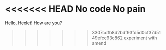 <<<<<<< HEAD
No code No pain
=======
Hello, Hexlet! How are you?
>>>>>>> 3307cdfb8d2bdf93fd5d0cf37d5149efcc93c862
experiment with amend
